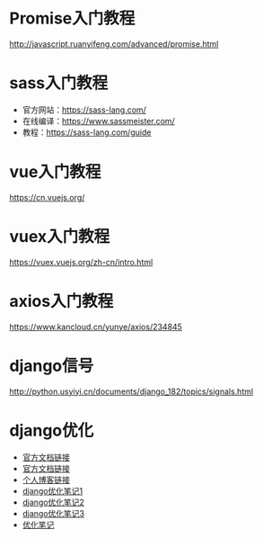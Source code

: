 # Promise入门教程
http://javascript.ruanyifeng.com/advanced/promise.html

# sass入门教程
- 官方网站：https://sass-lang.com/
- 在线编译：https://www.sassmeister.com/
- 教程：https://sass-lang.com/guide

# vue入门教程
https://cn.vuejs.org/

# vuex入门教程
https://vuex.vuejs.org/zh-cn/intro.html

# axios入门教程
https://www.kancloud.cn/yunye/axios/234845

# django信号
http://python.usyiyi.cn/documents/django_182/topics/signals.html

# django优化
- [官方文档链接](http://python.usyiyi.cn/documents/django_182/topics/db/optimization.html)
- [官方文档链接](http://python.usyiyi.cn/documents/django_182/topics/performance.html)
- [个人博客链接](https://changchen.me/blog/20170503/django-performance-and-optimisation/)
- [django优化笔记1](https://mozillazg.com/2015/09/high-performance-django-note-1.html)
- [django优化笔记2](https://mozillazg.com/2015/09/high-performance-django-note-2.html)
- [django优化笔记3](https://mozillazg.com/2015/09/high-performance-django-note-3.html)
- [优化笔记](http://xiaorui.cc/2015/09/24/%E8%AF%9D%E8%AF%B4django-orm%E6%A8%A1%E5%9E%8B%E4%B8%BA%E4%BB%80%E4%B9%88%E6%AF%94%E5%8E%9F%E7%94%9F%E7%9A%84mysqldb%E6%85%A2/)
